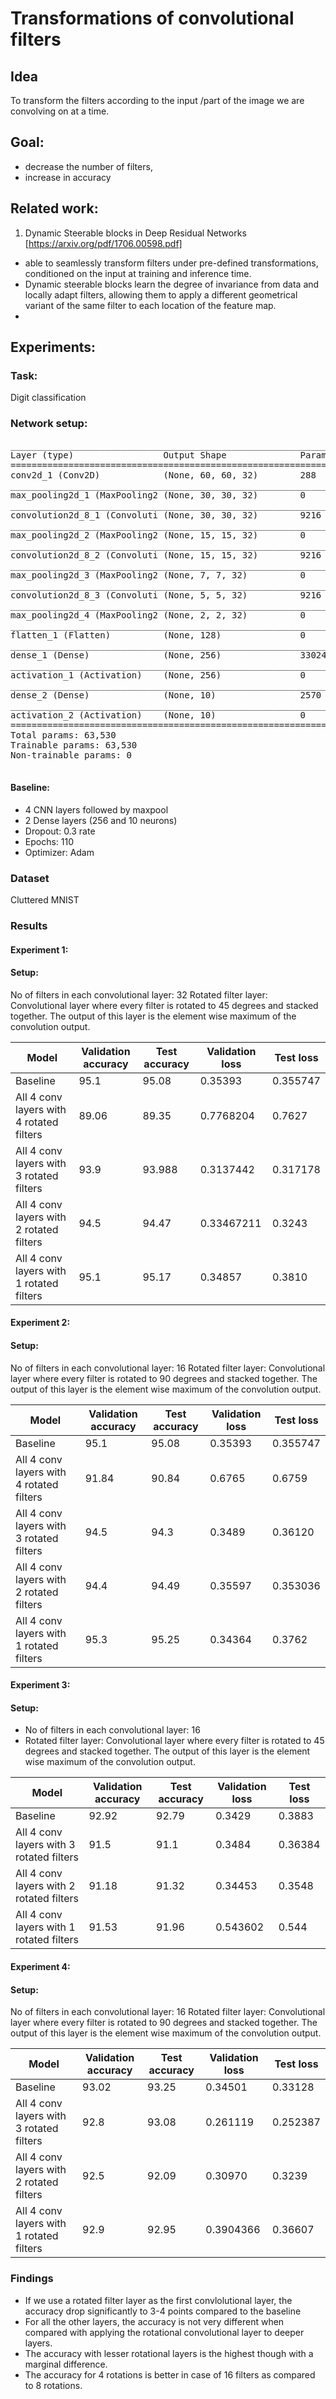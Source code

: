 # Transformations of convolutional filters 

## Idea 
To transform the filters according to the input /part of the image we are convolving on at a time.

## Goal:
- decrease the number of filters, 
- increase in accuracy

## Related work:
1. Dynamic Steerable blocks in Deep Residual Networks
[https://arxiv.org/pdf/1706.00598.pdf]
-  able to seamlessly
transform filters under pre-defined transformations, conditioned on the input at
training and inference time.
- Dynamic steerable blocks learn the degree of invariance
from data and locally adapt filters, allowing them to apply a different geometrical variant
of the same filter to each location of the feature map. 
- 

## Experiments:
### Task:
Digit classification

### Network setup: 
<pre>
_________________________________________________________________
Layer (type)                 Output Shape              Param #   
=================================================================
conv2d_1 (Conv2D)            (None, 60, 60, 32)        288       
_________________________________________________________________
max_pooling2d_1 (MaxPooling2 (None, 30, 30, 32)        0         
_________________________________________________________________
convolution2d_8_1 (Convoluti (None, 30, 30, 32)        9216      
_________________________________________________________________
max_pooling2d_2 (MaxPooling2 (None, 15, 15, 32)        0         
_________________________________________________________________
convolution2d_8_2 (Convoluti (None, 15, 15, 32)        9216      
_________________________________________________________________
max_pooling2d_3 (MaxPooling2 (None, 7, 7, 32)          0         
_________________________________________________________________
convolution2d_8_3 (Convoluti (None, 5, 5, 32)          9216      
_________________________________________________________________
max_pooling2d_4 (MaxPooling2 (None, 2, 2, 32)          0         
_________________________________________________________________
flatten_1 (Flatten)          (None, 128)               0         
_________________________________________________________________
dense_1 (Dense)              (None, 256)               33024     
_________________________________________________________________
activation_1 (Activation)    (None, 256)               0         
_________________________________________________________________
dense_2 (Dense)              (None, 10)                2570      
_________________________________________________________________
activation_2 (Activation)    (None, 10)                0         
=================================================================
Total params: 63,530
Trainable params: 63,530
Non-trainable params: 0
_________________________________________________________________
</pre>
#### Baseline:
- 4 CNN layers followed by maxpool
- 2 Dense layers (256 and 10 neurons)
- Dropout: 0.3 rate
- Epochs: 110
- Optimizer: Adam

### Dataset 
Cluttered MNIST

### Results
#### Experiment 1: 
#### Setup:
No of filters in each convolutional layer: 32
Rotated filter layer: Convolutional layer where every filter is rotated to 45 degrees and stacked together. The output of this layer is the element wise maximum of the convolution output.

| Model  | Validation accuracy | Test accuracy| Validation loss | Test loss
| ------------- | ------------- |-------------|-----------------|-----------|
|  Baseline  | 95.1  | 95.08 | 0.35393| 0.355747|
| All 4 conv layers with 4 rotated filters  | 89.06  | 89.35| 0.7768204 |0.7627| 
| All 4 conv layers with 3 rotated filters  | 93.9  | 93.988| 0.3137442 | 0.317178| 
| All 4 conv layers with 2 rotated filters  | 94.5  | 94.47| 0.33467211 |0.3243| 
| All 4 conv layers with 1 rotated filters  | 95.1  | 95.17|0.34857| 0.3810| 

#### Experiment 2: 
#### Setup:
No of filters in each convolutional layer: 16
Rotated filter layer: Convolutional layer where every filter is rotated to 90 degrees and stacked together. The output of this layer is the element wise maximum of the convolution output.

| Model  | Validation accuracy | Test accuracy| Validation loss | Test loss
| ------------- | ------------- |-------------|-----------------|-----------|
|  Baseline  | 95.1  | 95.08 | 0.35393| 0.355747|
| All 4 conv layers with 4 rotated filters  | 91.84 | 90.84 |0.6765 | 0.6759| 
| All 4 conv layers with 3 rotated filters  | 94.5  | 94.3| 0.3489| 0.36120| 
| All 4 conv layers with 2 rotated filters  | 94.4  | 94.49| 0.35597| 0.353036| 
| All 4 conv layers with 1 rotated filters  | 95.3 | 95.25| 0.34364 | 0.3762| 


#### Experiment 3: 
#### Setup:
- No of filters in each convolutional layer: 16
- Rotated filter layer: Convolutional layer where every filter is rotated to 45 degrees and stacked together. The output of this layer is the element wise maximum of the convolution output.

| Model  | Validation accuracy | Test accuracy| Validation loss | Test loss
| ------------- | ------------- |-------------|-----------------|-----------|
|  Baseline  | 92.92  | 92.79 | 0.3429| 0.3883|
| All 4 conv layers with 3 rotated filters  | 91.5  | 91.1| 0.3484 | 0.36384| 
| All 4 conv layers with 2 rotated filters  | 91.18  | 91.32| 0.34453 | 0.3548| 
| All 4 conv layers with 1 rotated filters  | 91.53  | 91.96| 0.543602 | 0.544| 

#### Experiment 4: 
#### Setup:
No of filters in each convolutional layer: 16
Rotated filter layer: Convolutional layer where every filter is rotated to 90 degrees and stacked together. The output of this layer is the element wise maximum of the convolution output.

| Model  | Validation accuracy | Test accuracy| Validation loss | Test loss
| ------------- | ------------- |-------------|-----------------|-----------|
|  Baseline  | 93.02  | 93.25 | 0.34501| 0.33128|
| All 4 conv layers with 3 rotated filters  | 92.8  | 93.08| 0.261119 | 0.252387| 
| All 4 conv layers with 2 rotated filters  | 92.5  | 92.09| 0.30970 | 0.3239| 
| All 4 conv layers with 1 rotated filters  | 92.9  | 92.95| 0.3904366 | 0.36607| 

### Findings
- If we use a rotated filter layer as the first convlolutional layer, the accuracy drop significantly to 3-4 points compared to the baseline
- For all the other layers, the accuracy is not very different when compared with applying the rotational convolutional layer to deeper layers.
- The accuracy with lesser rotational layers is the highest though with a marginal difference.
- The accuracy for 4 rotations is better in case of 16 filters as compared to 8 rotations.


